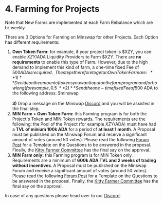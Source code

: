 # 4. Farming for Projects



Note that New Farms are implemented at each Farm Rebalance which are bi-weekly.

There are 3 Options for Farming on Minswap for other Projects. Each Option has different requirements:

1. **Own Token Farm:** for example, if your project token is $XZY, you can enable $XZY/$ADA Liquidity Providers to Farm $XZY. There are **no requirements** to enable this type of Farm. However, due to the high demand to implement this kind of farm, a one-time fixed Fee of $500 ADA is recquired. \
   \
   The steps therefore to get an Own Token Farm are: \
   \
   **1)** Decide on the amount of tokens you want to put on the farm program and for how long (for example, 0.5% of the total supply for 6 months).\
   \
   **2)** Send the one-time fixed Fee of 500$ ADA to the following address: $minswap\
   \
   **3)** Drop a message on the Minswap [Discord](https://discord.gg/ZjB8ZBhkbm) and you will be assisted in the final step.
2. **MIN Farm + Own Token Farm:** this Farming program is for both the Project's Token and MIN Token rewards. The requirements are the following: the Pool of the Project (for example $XZY/$ADA) must have had a **TVL of minium 100k ADA** for a period of **at least 1 month**. A Proposal must be published on the Minswap Forum and receive a significant amount of votes (around 50 votes). Please read the following [Forum Post](https://forum.minswap.org/t/we-want-to-open-a-min-farm-proposed-template-for-requests-to-have-a-new-min-farm/1008) for a Template on the Questions to be answered in the proposal. Finally, the [Kitty Farmer Committee](../../min-token/yield-farming/usdmin-point-system/) has the final say on the approval.
3. **MIN Farm only:** this Farming program is for MIN Token only. Requirements are a minimum of **600k ADA TVL and 2 weeks of trading without incentives**. A Proposal must be published on the Minswap Forum and receive a significant amount of votes (around 50 votes). Please read the following [Forum Post](https://forum.minswap.org/t/we-want-to-open-a-min-farm-proposed-template-for-requests-to-have-a-new-min-farm/1008) for a Template on the Questions to be answered in the proposal. Finally, the [Kitty Farmer Committee](../../min-token/yield-farming/usdmin-point-system/) has the final say on the approval.

In case of any questions please head over to our [Discord](https://discord.gg/ZjB8ZBhkbm).

